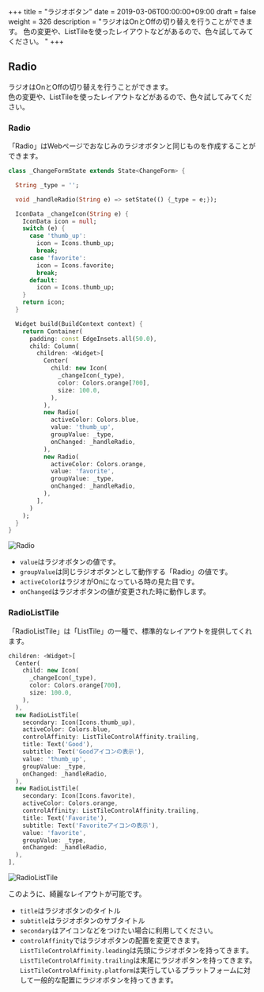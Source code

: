 +++
title = "ラジオボタン"
date = 2019-03-06T00:00:00+09:00
draft = false
weight = 326
description = "ラジオはOnとOffの切り替えを行うことができます。 色の変更や、ListTileを使ったレイアウトなどがあるので、色々試してみてください。 "
+++
## Radio

ラジオはOnとOffの切り替えを行うことができます。  
色の変更や、ListTileを使ったレイアウトなどがあるので、色々試してみてください。  

### Radio

「Radio」はWebページでおなじみのラジオボタンと同じものを作成することができます。

```dart
class _ChangeFormState extends State<ChangeForm> {

  String _type = '';

  void _handleRadio(String e) => setState(() {_type = e;});

  IconData _changeIcon(String e) {
    IconData icon = null;
    switch (e) {
      case 'thumb_up':
        icon = Icons.thumb_up;
        break;
      case 'favorite':
        icon = Icons.favorite;
        break;
      default:
        icon = Icons.thumb_up;
    }
    return icon;
  }

  Widget build(BuildContext context) {
    return Container(
      padding: const EdgeInsets.all(50.0),
      child: Column(
        children: <Widget>[
          Center(
            child: new Icon(
              _changeIcon(_type),
              color: Colors.orange[700],
              size: 100.0,
            ),
          ),
          new Radio(
            activeColor: Colors.blue,
            value: 'thumb_up',
            groupValue: _type,
            onChanged: _handleRadio,
          ),
          new Radio(
            activeColor: Colors.orange,
            value: 'favorite',
            groupValue: _type,
            onChanged: _handleRadio,
          ),
        ],
      )
    );
  }
}
```
<img src="/images/basic/interactive/02/radio_01.gif" style="min-width:300px;max-width:600px;" alt="Radio"/>

- ``value``はラジオボタンの値です。
- ``groupValue``は同じラジオボタンとして動作する「Radio」の値です。
- ``activeColor``はラジオがOnになっている時の見た目です。
- ``onChanged``はラジオボタンの値が変更された時に動作します。

### RadioListTile

「RadioListTile」は「ListTile」の一種で、標準的なレイアウトを提供してくれます。

```dart
children: <Widget>[
  Center(
    child: new Icon(
      _changeIcon(_type),
      color: Colors.orange[700],
      size: 100.0,
    ),
  ),
  new RadioListTile(
    secondary: Icon(Icons.thumb_up),
    activeColor: Colors.blue,
    controlAffinity: ListTileControlAffinity.trailing,
    title: Text('Good'),
    subtitle: Text('Goodアイコンの表示'),
    value: 'thumb_up',
    groupValue: _type,
    onChanged: _handleRadio,
  ),
  new RadioListTile(
    secondary: Icon(Icons.favorite),
    activeColor: Colors.orange,
    controlAffinity: ListTileControlAffinity.trailing,
    title: Text('Favorite'),
    subtitle: Text('Favoriteアイコンの表示'),
    value: 'favorite',
    groupValue: _type,
    onChanged: _handleRadio,
  ),
],
```

<img src="/images/basic/interactive/02/radio_02.gif" style="min-width:300px;max-width:600px;" alt="RadioListTile"/>

このように、綺麗なレイアウトが可能です。

- ``title``はラジオボタンのタイトル
- ``subtitle``はラジオボタンのサブタイトル
- ``secondary``はアイコンなどをつけたい場合に利用してください。
- ``controlAffinity``ではラジオボタンの配置を変更できます。  
``ListTileControlAffinity.leading``は先頭にラジオボタンを持ってきます。    
``ListTileControlAffinity.trailing``は末尾にラジオボタンを持ってきます。  
``ListTileControlAffinity.platform``は実行しているプラットフォームに対して一般的な配置にラジオボタンを持ってきます。  
